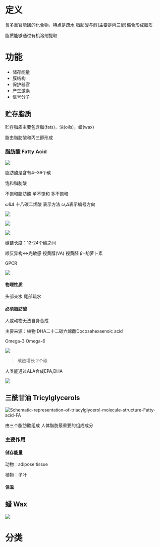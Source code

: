 # 定义

含多重官能团的化合物，特点是疏水
脂肪酸与醇(主要是丙三醇)缩合形成脂质

脂质能够通过有机溶剂提取

# 功能

+ 储存能量
+ 膜结构
+ 保护器官
+ 产生激素
+ 信号分子

## 贮存脂质

贮存脂质主要包含脂(fats)，油(oils)，蜡(wax)

脂由脂肪酸和丙三醇形成

### 脂肪酸 Fatty Acid

![](image/saturated_vs_unsaturated_lipids.jpg)

脂肪酸是含有4~36个碳

饱和脂肪酸
	
不饱和脂肪酸
	单不饱和
	多不饱和

$\omega \& \Delta$
十八碳二烯酸 表示方法
$\omega$,$\Delta$表示编号方向

![](image/100000000000036F0000021CA549CE00.png)

![](image/Fatty_acid_carbon_numbering.png)

![](image/Two+conventions+for+naming+fatty+acids..jpg)

碳链长度：12-24个碳之间

顺反异构$\longleftrightarrow$光敏感
视黄醇(VA)
视黄醛
$\beta-$胡萝卜素

GPCR

![](image/Differences-Between-Saturated-and-Unsaturated-fatty-acids.jpeg)

#### 物理性质
头部亲水
尾部疏水

#### 必须脂肪酸
人或动物无法自身合成

主要来源：植物
DHA二十二碳六烯酸Docosahexaenoic acid

Omega-3
Omega-6

![](image/Structures-of-omega-6-and-omega-3-fatty-acids-Omega-3-fatty-acids-differ-from-omega-6.png)

> 碳链增长  2个碳

人类能通过ALA合成EPA,DHA

![](image/Chemical-structures-of-ALA-EPA-and-DHA.png)

## 三酰甘油 Tricylglycerols

![Schematic-representation-of-triacylglycerol-molecule-structure-Fatty-acid-FA](image/Schematic-representation-of-triacylglycerol-molecule-structure-Fatty-acid-FA.png)

由三个脂肪酸组成
人体脂肪最重要的组成成分


### 主要作用
#### 储存能量

动物：adipose tissue

植物：子叶



#### 保温

## 蜡 Wax

![](image/slide_10.jpg)



# 分类

